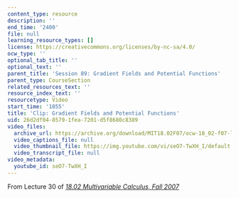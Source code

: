 ```yaml
---
content_type: resource
description: ''
end_time: '2400'
file: null
learning_resource_types: []
license: https://creativecommons.org/licenses/by-nc-sa/4.0/
ocw_type: ''
optional_tab_title: ''
optional_text: ''
parent_title: 'Session 89: Gradient Fields and Potential Functions'
parent_type: CourseSection
related_resources_text: ''
resource_index_text: ''
resourcetype: Video
start_time: '1055'
title: 'Clip: Gradient Fields and Potential Functions'
uid: 26d2df04-8579-1fea-7201-d5f8680c8389
video_files:
  archive_url: https://archive.org/download/MIT18.02F07/ocw-18_02-f07-lec30_300k.mp4
  video_captions_file: null
  video_thumbnail_file: https://img.youtube.com/vi/seO7-TwXH_I/default.jpg
  video_transcript_file: null
video_metadata:
  youtube_id: seO7-TwXH_I
---
```


From Lecture 30 of [_18.02 Multivariable Calculus, Fall 2007_](/courses/18-02-multivariable-calculus-fall-2007/video_galleries/video-lectures)

